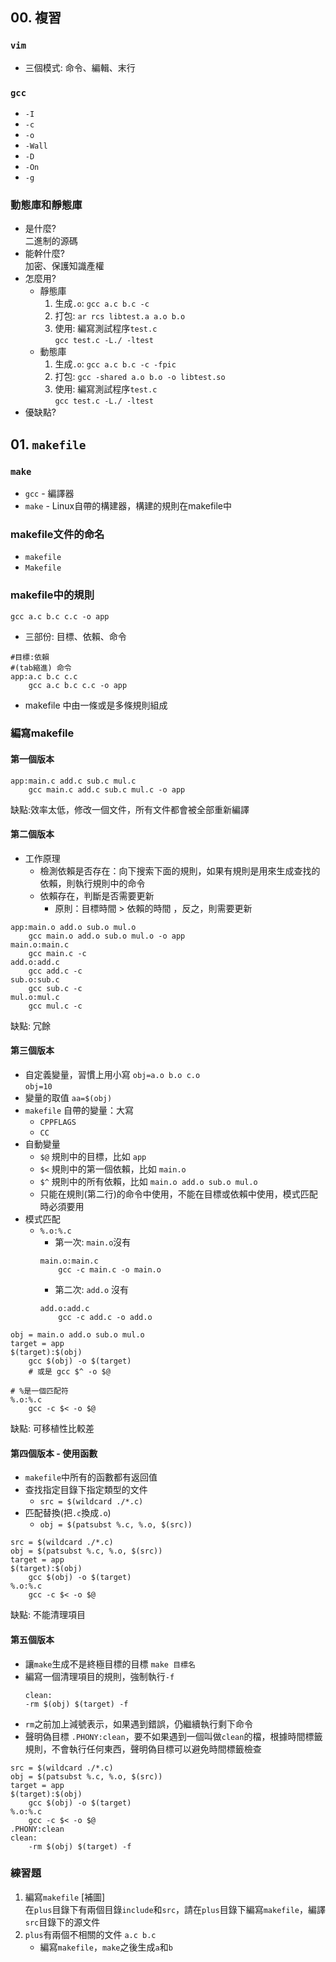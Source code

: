 ## 00. 複習
### `vim`
* 三個模式: 命令、編輯、末行
### `gcc`
* `-I`
* `-c`
* `-o`
* `-Wall`
* `-D`
* `-On`
* `-g`
### 動態庫和靜態庫
* 是什麼?  
    二進制的源碼
* 能幹什麼?  
    加密、保護知識產權
* 怎麼用?  
    - 靜態庫
        1. 生成`.o`: `gcc a.c b.c -c`
        2. 打包: `ar rcs libtest.a a.o b.o`
        3. 使用: 編寫測試程序`test.c`  
            `gcc test.c -L./ -ltest`
    - 動態庫
        1. 生成`.o`: `gcc a.c b.c -c -fpic`
        2. 打包: `gcc -shared a.o b.o -o libtest.so`
        3. 使用: 編寫測試程序`test.c`  
            `gcc test.c -L./ -ltest`
* 優缺點?  


## 01. `makefile`
### `make`
* `gcc` - 編譯器
* `make` - Linux自帶的構建器，構建的規則在makefile中

### makefile文件的命名
* `makefile`
* `Makefile`

### makefile中的規則  
`gcc a.c b.c c.c -o app`
* 三部份: 目標、依賴、命令
```
#目標:依賴
#(tab縮進) 命令
app:a.c b.c c.c
    gcc a.c b.c c.c -o app
```
* makefile 中由一條或是多條規則組成

### 編寫makefile

#### 第一個版本  
```
app:main.c add.c sub.c mul.c
    gcc main.c add.c sub.c mul.c -o app
```
缺點:效率太低，修改一個文件，所有文件都會被全部重新編譯
    
#### 第二個版本  
* 工作原理
    + 檢測依賴是否存在：向下搜索下面的規則，如果有規則是用來生成查找的依賴，則執行規則中的命令
    + 依賴存在，判斷是否需要更新
        - 原則：目標時間 > 依賴的時間 ，反之，則需要更新
    
```
app:main.o add.o sub.o mul.o
    gcc main.o add.o sub.o mul.o -o app
main.o:main.c
    gcc main.c -c
add.o:add.c
    gcc add.c -c
sub.o:sub.c
    gcc sub.c -c
mul.o:mul.c
    gcc mul.c -c
```

缺點: 冗餘

#### 第三個版本
* 自定義變量，習慣上用小寫
    `obj=a.o b.o c.o`  
    `obj=10`
* 變量的取值 `aa=$(obj)`
* `makefile` 自帶的變量：大寫
    + `CPPFLAGS`
    + `CC`
* 自動變量
    + `$@` 規則中的目標，比如 `app`
    + `$<` 規則中的第一個依賴，比如 `main.o`
    + `$^` 規則中的所有依賴，比如 `main.o add.o sub.o mul.o`
    + 只能在規則(第二行)的命令中使用，不能在目標或依賴中使用，模式匹配時必須要用
* 模式匹配
    + `%.o:%.c`
        - 第一次: `main.o`沒有  
        ```
        main.o:main.c
            gcc -c main.c -o main.o
        ```
        - 第二次: `add.o` 沒有
        ```
        add.o:add.c
            gcc -c add.c -o add.o            
        ```
```
obj = main.o add.o sub.o mul.o
target = app
$(target):$(obj)
    gcc $(obj) -o $(target) 
    # 或是 gcc $^ -o $@

# %是一個匹配符
%.o:%.c
    gcc -c $< -o $@
```

缺點: 可移植性比較差

#### 第四個版本 - 使用函數
* `makefile`中所有的函數都有返回值
* 查找指定目錄下指定類型的文件
    + `src = $(wildcard ./*.c)`
* 匹配替換(把`.c`換成`.o`)
    + `obj = $(patsubst %.c, %.o, $(src))`
```
src = $(wildcard ./*.c)
obj = $(patsubst %.c, %.o, $(src))
target = app
$(target):$(obj)
    gcc $(obj) -o $(target) 
%.o:%.c
    gcc -c $< -o $@
```
缺點: 不能清理項目

#### 第五個版本
* 讓`make`生成不是終極目標的目標 `make 目標名`
* 編寫一個清理項目的規則，強制執行`-f`  
    ```
    clean:
    -rm $(obj) $(target) -f 
    ```
* `rm`之前加上減號表示，如果遇到錯誤，仍繼續執行剩下命令
* 聲明偽目標 `.PHONY:clean`，要不如果遇到一個叫做`clean`的檔，根據時間標籤規則，不會執行任何東西，聲明偽目標可以避免時間標籤檢查

```
src = $(wildcard ./*.c)
obj = $(patsubst %.c, %.o, $(src))
target = app
$(target):$(obj)
    gcc $(obj) -o $(target) 
%.o:%.c
    gcc -c $< -o $@
.PHONY:clean
clean:
    -rm $(obj) $(target) -f 
```

### 練習題
1. 編寫`makefile` [補圖]  
    在`plus`目錄下有兩個目錄`include`和`src`，請在`plus`目錄下編寫`makefile`，編譯`src`目錄下的源文件
2. `plus`有兩個不相關的文件 `a.c b.c`
    + 編寫`makefile`，`make`之後生成`a`和`b`

```

```